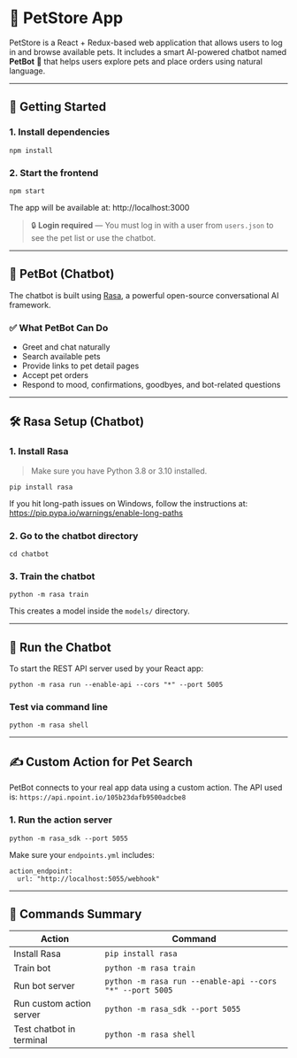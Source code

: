 
# 🐾 PetStore App

PetStore is a React + Redux-based web application that allows users to log in and browse available pets. It includes a smart AI-powered chatbot named **PetBot** 🤖 that helps users explore pets and place orders using natural language.

---

## 🚀 Getting Started

### 1. Install dependencies

```
npm install
```

### 2. Start the frontend

```
npm start
```

The app will be available at:
http://localhost:3000

> 🔒 **Login required** — You must log in with a user from `users.json` to see the pet list or use the chatbot.

---

## 🧠 PetBot (Chatbot)

The chatbot is built using [Rasa](https://rasa.com/), a powerful open-source conversational AI framework.

### ✅ What PetBot Can Do

- Greet and chat naturally
- Search available pets
- Provide links to pet detail pages
- Accept pet orders
- Respond to mood, confirmations, goodbyes, and bot-related questions

---

## 🛠️ Rasa Setup (Chatbot)

### 1. Install Rasa

> Make sure you have Python 3.8 or 3.10 installed.

```
pip install rasa
```

If you hit long-path issues on Windows, follow the instructions at:
https://pip.pypa.io/warnings/enable-long-paths

### 2. Go to the chatbot directory

```
cd chatbot
```

### 3. Train the chatbot

```
python -m rasa train
```

This creates a model inside the `models/` directory.

---

## 🧪 Run the Chatbot

To start the REST API server used by your React app:

```
python -m rasa run --enable-api --cors "*" --port 5005
```

### Test via command line

```
python -m rasa shell
```

---

## ✍️ Custom Action for Pet Search

PetBot connects to your real app data using a custom action.
The API used is: `https://api.npoint.io/105b23dafb9500adcbe8`

### 1. Run the action server

```
python -m rasa_sdk --port 5055
```

Make sure your `endpoints.yml` includes:

```
action_endpoint:
  url: "http://localhost:5055/webhook"
```

---

## 🔄 Commands Summary

| Action                        | Command                                                           |
|------------------------------|-------------------------------------------------------------------|
| Install Rasa                 | `pip install rasa`                                                |
| Train bot                    | `python -m rasa train`                                            |
| Run bot server               | `python -m rasa run --enable-api --cors "*" --port 5005`          |
| Run custom action server     | `python -m rasa_sdk --port 5055`                                  |
| Test chatbot in terminal     | `python -m rasa shell`                                            |
